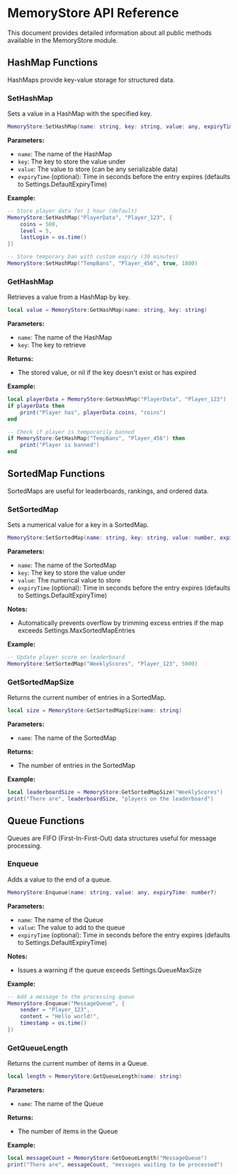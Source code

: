 # MemoryStore API Reference

This document provides detailed information about all public methods available in the MemoryStore module.

## HashMap Functions

HashMaps provide key-value storage for structured data.

### SetHashMap

Sets a value in a HashMap with the specified key.

```lua
MemoryStore:SetHashMap(name: string, key: string, value: any, expiryTime: number?)
```

**Parameters:**
- `name`: The name of the HashMap
- `key`: The key to store the value under
- `value`: The value to store (can be any serializable data)
- `expiryTime` (optional): Time in seconds before the entry expires (defaults to Settings.DefaultExpiryTime)

**Example:**
```lua
-- Store player data for 1 hour (default)
MemoryStore:SetHashMap("PlayerData", "Player_123", {
    coins = 500,
    level = 5,
    lastLogin = os.time()
})

-- Store temporary ban with custom expiry (30 minutes)
MemoryStore:SetHashMap("TempBans", "Player_456", true, 1800)
```

### GetHashMap

Retrieves a value from a HashMap by key.

```lua
local value = MemoryStore:GetHashMap(name: string, key: string)
```

**Parameters:**
- `name`: The name of the HashMap
- `key`: The key to retrieve

**Returns:**
- The stored value, or nil if the key doesn't exist or has expired

**Example:**
```lua
local playerData = MemoryStore:GetHashMap("PlayerData", "Player_123")
if playerData then
    print("Player has", playerData.coins, "coins")
end

-- Check if player is temporarily banned
if MemoryStore:GetHashMap("TempBans", "Player_456") then
    print("Player is banned")
end
```

## SortedMap Functions

SortedMaps are useful for leaderboards, rankings, and ordered data.

### SetSortedMap

Sets a numerical value for a key in a SortedMap.

```lua
MemoryStore:SetSortedMap(name: string, key: string, value: number, expiryTime: number?)
```

**Parameters:**
- `name`: The name of the SortedMap
- `key`: The key to store the value under
- `value`: The numerical value to store
- `expiryTime` (optional): Time in seconds before the entry expires (defaults to Settings.DefaultExpiryTime)

**Notes:**
- Automatically prevents overflow by trimming excess entries if the map exceeds Settings.MaxSortedMapEntries

**Example:**
```lua
-- Update player score on leaderboard
MemoryStore:SetSortedMap("WeeklyScores", "Player_123", 5000)
```

### GetSortedMapSize

Returns the current number of entries in a SortedMap.

```lua
local size = MemoryStore:GetSortedMapSize(name: string)
```

**Parameters:**
- `name`: The name of the SortedMap

**Returns:**
- The number of entries in the SortedMap

**Example:**
```lua
local leaderboardSize = MemoryStore:GetSortedMapSize("WeeklyScores")
print("There are", leaderboardSize, "players on the leaderboard")
```

## Queue Functions

Queues are FIFO (First-In-First-Out) data structures useful for message processing.

### Enqueue

Adds a value to the end of a queue.

```lua
MemoryStore:Enqueue(name: string, value: any, expiryTime: number?)
```

**Parameters:**
- `name`: The name of the Queue
- `value`: The value to add to the queue
- `expiryTime` (optional): Time in seconds before the entry expires (defaults to Settings.DefaultExpiryTime)

**Notes:**
- Issues a warning if the queue exceeds Settings.QueueMaxSize

**Example:**
```lua
-- Add a message to the processing queue
MemoryStore:Enqueue("MessageQueue", {
    sender = "Player_123",
    content = "Hello world!",
    timestamp = os.time()
})
```

### GetQueueLength

Returns the current number of items in a Queue.

```lua
local length = MemoryStore:GetQueueLength(name: string)
```

**Parameters:**
- `name`: The name of the Queue

**Returns:**
- The number of items in the Queue

**Example:**
```lua
local messageCount = MemoryStore:GetQueueLength("MessageQueue")
print("There are", messageCount, "messages waiting to be processed")
```
